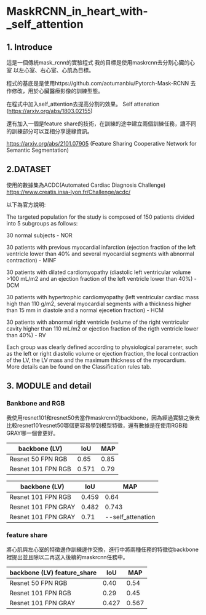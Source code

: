# MaskRCNN_in_heart_with-_self_attention
## 1. Introduce

這是一個傳統mask_rcnn的實驗程式 我的目標是使用maskrcnn去分割心臟的心室 以左心室、右心室、心肌為目標。

程式的基底是是使用https://github.com/aotumanbiu/Pytorch-Mask-RCNN 去作修改，用於心臟醫療影像的訓練型態。

在程式中加入self_attention去提高分割的效果。 Self attenation (https://arxiv.org/abs/1803.02155)

還有加入一個是feature share的技術，在訓練的途中建立兩個訓練任務，讓不同的訓練部分可以互相分享邊緣資訊。

https://arxiv.org/abs/2101.07905 (Feature Sharing Cooperative Network for Semantic Segmentation)

## 2.DATASET

使用的數據集為ACDC(Automated Cardiac Diagnosis Challenge) https://www.creatis.insa-lyon.fr/Challenge/acdc/

以下為官方說明:

The targeted population for the study is composed of 150 patients divided into 5 subgroups as follows:

30 normal subjects - NOR

30 patients with previous myocardial infarction (ejection fraction of the left ventricle lower than 40% and several myocardial segments with abnormal contraction) - MINF

30 patients with dilated cardiomyopathy (diastolic left ventricular volume >100 mL/m2 and an ejection fraction of the left ventricle lower than 40%) - DCM

30 patients with hypertrophic cardiomyopathy (left ventricular cardiac mass high than 110 g/m2, several myocardial segments with a thickness higher than 15 mm in diastole and a normal ejecetion fraction) - HCM

30 patients with abnormal right ventricle (volume of the right ventricular cavity higher than 110 mL/m2 or ejection fraction of the rigth ventricle lower than 40%) - RV

Each group was clearly defined according to physiological parameter, such as the left or right diastolic volume or ejection fraction, the local contraction of the LV, the LV mass and the maximum thickness of the myocardium. More details can be found on the Classification rules tab.

## 3. MODULE and detail 

###  Bankbone and RGB

我使用resnet101和resnet50去當作maskrcnn的backbone，因為經過實驗之後去比較resnet101resnet50哪個更容易學到模型特徵，還有數據是在使用RGB和GRAY哪一個會更好。

| backbone  (LV)      | IoU     | MAP   |
|----------------|---------|----------  |
| Resnet 50 FPN RGB  | 0.65    | 0.85   |
| Resnet 101 FPN RGB | 0.571   | 0.79   |


| backbone  (LV)      | IoU     | MAP   |
|----------------|---------|----------  |
| Resnet 101 FPN RGB  | 0.459    | 0.64  |
| Resnet 101 FPN GRAY | 0.482    | 0.743 |
| Resnet 101 FPN GRAY | 0.71     | --self_attenation

### feature share 

將心肌與左心室的特徵邊作訓練邊作交換，進行中將兩種任務的特徵從backbone裡提出並且除以二再送入後續的maskrcnn任務中。

| backbone  (LV) feature_share     | IoU     | MAP   |
|----------------|---------|----------  |
| Resnet 50 FPN RGB                | 0.40    | 0.54  |
| Resnet 101 FPN RGB               | 0.29    | 0.45  |
| Resnet 101 FPN GRAY              | 0.427   | 0.567 |


